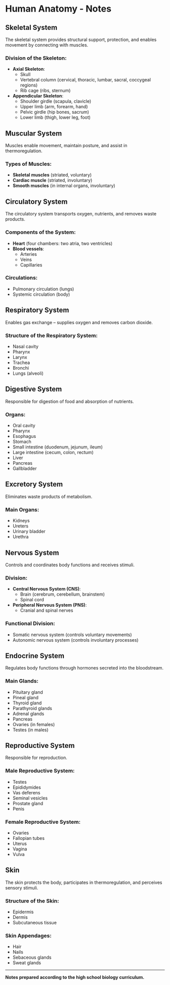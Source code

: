 # Human Anatomy - Notes

## Skeletal System

The skeletal system provides structural support, protection, and enables movement by connecting with muscles.

### Division of the Skeleton:
- **Axial Skeleton**:
  - Skull
  - Vertebral column (cervical, thoracic, lumbar, sacral, coccygeal regions)
  - Rib cage (ribs, sternum)
- **Appendicular Skeleton**:
  - Shoulder girdle (scapula, clavicle)
  - Upper limb (arm, forearm, hand)
  - Pelvic girdle (hip bones, sacrum)
  - Lower limb (thigh, lower leg, foot)

## Muscular System

Muscles enable movement, maintain posture, and assist in thermoregulation.

### Types of Muscles:
- **Skeletal muscles** (striated, voluntary)
- **Cardiac muscle** (striated, involuntary)
- **Smooth muscles** (in internal organs, involuntary)

## Circulatory System

The circulatory system transports oxygen, nutrients, and removes waste products.

### Components of the System:
- **Heart** (four chambers: two atria, two ventricles)
- **Blood vessels**:
  - Arteries
  - Veins
  - Capillaries

### Circulations:
- Pulmonary circulation (lungs)
- Systemic circulation (body)

## Respiratory System

Enables gas exchange – supplies oxygen and removes carbon dioxide.

### Structure of the Respiratory System:
- Nasal cavity
- Pharynx
- Larynx
- Trachea
- Bronchi
- Lungs (alveoli)

## Digestive System

Responsible for digestion of food and absorption of nutrients.

### Organs:
- Oral cavity
- Pharynx
- Esophagus
- Stomach
- Small intestine (duodenum, jejunum, ileum)
- Large intestine (cecum, colon, rectum)
- Liver
- Pancreas
- Gallbladder

## Excretory System

Eliminates waste products of metabolism.

### Main Organs:
- Kidneys
- Ureters
- Urinary bladder
- Urethra

## Nervous System

Controls and coordinates body functions and receives stimuli.

### Division:
- **Central Nervous System (CNS)**:
  - Brain (cerebrum, cerebellum, brainstem)
  - Spinal cord
- **Peripheral Nervous System (PNS)**:
  - Cranial and spinal nerves

### Functional Division:
- Somatic nervous system (controls voluntary movements)
- Autonomic nervous system (controls involuntary processes)

## Endocrine System

Regulates body functions through hormones secreted into the bloodstream.

### Main Glands:
- Pituitary gland
- Pineal gland
- Thyroid gland
- Parathyroid glands
- Adrenal glands
- Pancreas
- Ovaries (in females)
- Testes (in males)

## Reproductive System

Responsible for reproduction.

### Male Reproductive System:
- Testes
- Epididymides
- Vas deferens
- Seminal vesicles
- Prostate gland
- Penis

### Female Reproductive System:
- Ovaries
- Fallopian tubes
- Uterus
- Vagina
- Vulva

## Skin

The skin protects the body, participates in thermoregulation, and perceives sensory stimuli.

### Structure of the Skin:
- Epidermis
- Dermis
- Subcutaneous tissue

### Skin Appendages:
- Hair
- Nails
- Sebaceous glands
- Sweat glands

---

**Notes prepared according to the high school biology curriculum.**
